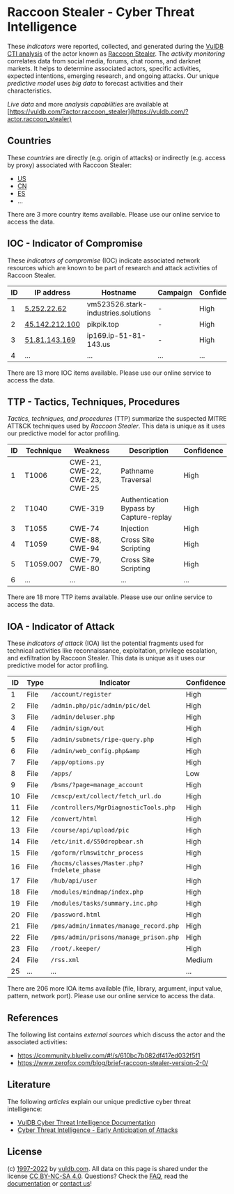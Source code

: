# Raccoon Stealer - Cyber Threat Intelligence

These _indicators_ were reported, collected, and generated during the [VulDB CTI analysis](https://vuldb.com/?kb.cti) of the actor known as [Raccoon Stealer](https://vuldb.com/?actor.raccoon_stealer). The _activity monitoring_ correlates data from social media, forums, chat rooms, and darknet markets. It helps to determine associated actors, specific activities, expected intentions, emerging research, and ongoing attacks. Our unique _predictive model_ uses _big data_ to forecast activities and their characteristics.

_Live data_ and more _analysis capabilities_ are available at [https://vuldb.com/?actor.raccoon_stealer](https://vuldb.com/?actor.raccoon_stealer)

## Countries

These _countries_ are directly (e.g. origin of attacks) or indirectly (e.g. access by proxy) associated with Raccoon Stealer:

* [US](https://vuldb.com/?country.us)
* [CN](https://vuldb.com/?country.cn)
* [ES](https://vuldb.com/?country.es)
* ...

There are 3 more country items available. Please use our online service to access the data.

## IOC - Indicator of Compromise

These _indicators of compromise_ (IOC) indicate associated network resources which are known to be part of research and attack activities of Raccoon Stealer.

ID | IP address | Hostname | Campaign | Confidence
-- | ---------- | -------- | -------- | ----------
1 | [5.252.22.62](https://vuldb.com/?ip.5.252.22.62) | vm523526.stark-industries.solutions | - | High
2 | [45.142.212.100](https://vuldb.com/?ip.45.142.212.100) | pikpik.top | - | High
3 | [51.81.143.169](https://vuldb.com/?ip.51.81.143.169) | ip169.ip-51-81-143.us | - | High
4 | ... | ... | ... | ...

There are 13 more IOC items available. Please use our online service to access the data.

## TTP - Tactics, Techniques, Procedures

_Tactics, techniques, and procedures_ (TTP) summarize the suspected MITRE ATT&CK techniques used by _Raccoon Stealer_. This data is unique as it uses our predictive model for actor profiling.

ID | Technique | Weakness | Description | Confidence
-- | --------- | -------- | ----------- | ----------
1 | T1006 | CWE-21, CWE-22, CWE-23, CWE-25 | Pathname Traversal | High
2 | T1040 | CWE-319 | Authentication Bypass by Capture-replay | High
3 | T1055 | CWE-74 | Injection | High
4 | T1059 | CWE-88, CWE-94 | Cross Site Scripting | High
5 | T1059.007 | CWE-79, CWE-80 | Cross Site Scripting | High
6 | ... | ... | ... | ...

There are 18 more TTP items available. Please use our online service to access the data.

## IOA - Indicator of Attack

These _indicators of attack_ (IOA) list the potential fragments used for technical activities like reconnaissance, exploitation, privilege escalation, and exfiltration by Raccoon Stealer. This data is unique as it uses our predictive model for actor profiling.

ID | Type | Indicator | Confidence
-- | ---- | --------- | ----------
1 | File | `/account/register` | High
2 | File | `/admin.php/pic/admin/pic/del` | High
3 | File | `/admin/deluser.php` | High
4 | File | `/admin/sign/out` | High
5 | File | `/admin/subnets/ripe-query.php` | High
6 | File | `/admin/web_config.php&amp` | High
7 | File | `/app/options.py` | High
8 | File | `/apps/` | Low
9 | File | `/bsms/?page=manage_account` | High
10 | File | `/cmscp/ext/collect/fetch_url.do` | High
11 | File | `/controllers/MgrDiagnosticTools.php` | High
12 | File | `/convert/html` | High
13 | File | `/course/api/upload/pic` | High
14 | File | `/etc/init.d/S50dropbear.sh` | High
15 | File | `/goform/rlmswitchr_process` | High
16 | File | `/hocms/classes/Master.php?f=delete_phase` | High
17 | File | `/hub/api/user` | High
18 | File | `/modules/mindmap/index.php` | High
19 | File | `/modules/tasks/summary.inc.php` | High
20 | File | `/password.html` | High
21 | File | `/pms/admin/inmates/manage_record.php` | High
22 | File | `/pms/admin/prisons/manage_prison.php` | High
23 | File | `/root/.keeper/` | High
24 | File | `/rss.xml` | Medium
25 | ... | ... | ...

There are 206 more IOA items available (file, library, argument, input value, pattern, network port). Please use our online service to access the data.

## References

The following list contains _external sources_ which discuss the actor and the associated activities:

* https://community.blueliv.com/#!/s/610bc7b082df417ed032f5f1
* https://www.zerofox.com/blog/brief-raccoon-stealer-version-2-0/

## Literature

The following _articles_ explain our unique predictive cyber threat intelligence:

* [VulDB Cyber Threat Intelligence Documentation](https://vuldb.com/?kb.cti)
* [Cyber Threat Intelligence - Early Anticipation of Attacks](https://www.scip.ch/en/?labs.20201022)

## License

(c) [1997-2022](https://vuldb.com/?kb.changelog) by [vuldb.com](https://vuldb.com/?kb.about). All data on this page is shared under the license [CC BY-NC-SA 4.0](https://creativecommons.org/licenses/by-nc-sa/4.0/). Questions? Check the [FAQ](https://vuldb.com/?kb.faq), read the [documentation](https://vuldb.com/?kb) or [contact us](https://vuldb.com/?contact)!
